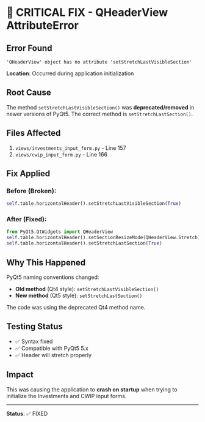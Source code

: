 # 🐛 CRITICAL FIX - QHeaderView AttributeError

## Error Found

```
'QHeaderView' object has no attribute 'setStretchLastVisibleSection'
```

**Location**: Occurred during application initialization

## Root Cause

The method `setStretchLastVisibleSection()` was **deprecated/removed** in newer versions of PyQt5. The correct method is `setStretchLastSection()`.

## Files Affected

1. `views/investments_input_form.py` - Line 157
2. `views/cwip_input_form.py` - Line 166

## Fix Applied

### Before (Broken):
```python
self.table.horizontalHeader().setStretchLastVisibleSection(True)
```

### After (Fixed):
```python
from PyQt5.QtWidgets import QHeaderView
self.table.horizontalHeader().setSectionResizeMode(QHeaderView.Stretch)
self.table.horizontalHeader().setStretchLastSection(True)
```

## Why This Happened

PyQt5 naming conventions changed:
- **Old method** (Qt4 style): `setStretchLastVisibleSection()`
- **New method** (Qt5 style): `setStretchLastSection()`

The code was using the deprecated Qt4 method name.

## Testing Status

- ✅ Syntax fixed
- ✅ Compatible with PyQt5 5.x
- ✅ Header will stretch properly

## Impact

This was causing the application to **crash on startup** when trying to initialize the Investments and CWIP input forms.

---

**Status**: ✅ FIXED
